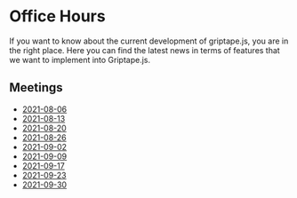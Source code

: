 # Office Hours

If you want to know about the current development of griptape.js, you are in the right place.
Here you can find the latest news in terms of features that we want to implement into Griptape.js.

## Meetings

- [2021-08-06](/updates/2021-08-06)
- [2021-08-13](/updates/2021-08-13)
- [2021-08-20](/updates/2021-08-20)
- [2021-08-26](/updates/2021-08-26)
- [2021-09-02](/updates/2021-09-02)
- [2021-09-09](/updates/2021-09-09)
- [2021-09-17](/updates/2021-09-17)
- [2021-09-23](/updates/2021-09-23)
- [2021-09-30](/updates/2021-09-30)

